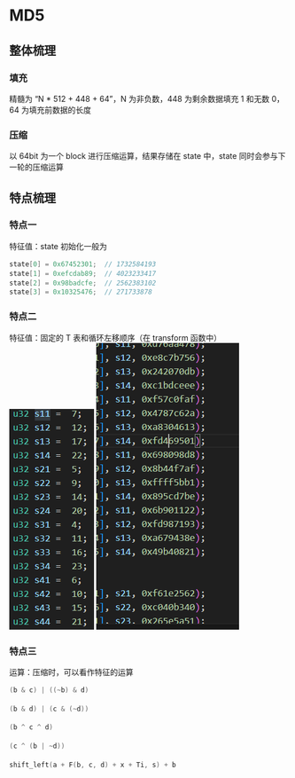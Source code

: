 # MD5

## 整体梳理
### 填充
精髓为 “N * 512 + 448 + 64”，N 为非负数，448 为剩余数据填充 1 和无数 0，64 为填充前数据的长度
### 压缩
以 64bit 为一个 block 进行压缩运算，结果存储在 state 中，state 同时会参与下一轮的压缩运算

## 特点梳理
### 特点一
特征值：state 初始化一般为
```c++
state[0] = 0x67452301;  // 1732584193
state[1] = 0xefcdab89;  // 4023233417
state[2] = 0x98badcfe;  // 2562383102
state[3] = 0x10325476;  // 271733878
```
### 特点二
特征值：固定的 T 表和循环左移顺序（在 transform 函数中）
![alt text](image-1.png)
![alt text](image-2.png)
### 特点三
运算：压缩时，可以看作特征的运算
```c++
(b & c) | ((~b) & d)

(b & d) | (c & (~d))

(b ^ c ^ d)

(c ^ (b | ~d))

shift_left(a + F(b, c, d) + x + Ti, s) + b
```